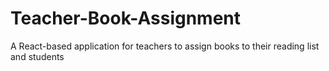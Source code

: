 # Teacher-Book-Assignment
A React-based application for teachers to assign books to their reading list and students
